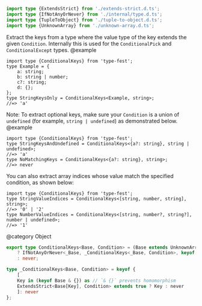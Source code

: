 ``` typescript
import type {ExtendsStrict} from './extends-strict.d.ts';
import type {IfNotAnyOrNever} from './internal/type.d.ts';
import type {TupleToObject} from './tuple-to-object.d.ts';
import type {UnknownArray} from './unknown-array.d.ts';
```

Extract the keys from a type where the value type of the key extends the given `Condition`.
Internally this is used for the `ConditionalPick` and `ConditionalExcept` types.
@example

    import type {ConditionalKeys} from 'type-fest';
    type Example = {
        a: string;
        b: string | number;
        c?: string;
        d: {};
    };
    type StringKeysOnly = ConditionalKeys<Example, string>;
    //=> 'a'

Note: To extract optional keys, make sure your `Condition` is a union of `undefined` (for example, `string | undefined`) as demonstrated below.
@example

    import type {ConditionalKeys} from 'type-fest';
    type StringKeysAndUndefined = ConditionalKeys<{a?: string}, string | undefined>;
    //=> 'a'
    type NoMatchingKeys = ConditionalKeys<{a?: string}, string>;
    //=> never

You can also extract array indices whose value match the specified condition, as shown below:

    import type {ConditionalKeys} from 'type-fest';
    type StringValueIndices = ConditionalKeys<[string, number, string], string>;
    //=> '0' | '2'
    type NumberValueIndices = ConditionalKeys<[string, number?, string?], number | undefined>;
    //=> '1'

@category Object

``` typescript
export type ConditionalKeys<Base, Condition> = (Base extends UnknownArray ? TupleToObject<Base> : Base) extends infer _Base // Remove non-numeric keys from arrays
    ? IfNotAnyOrNever<_Base, _ConditionalKeys<_Base, Condition>, keyof _Base>
    : never;
```

``` typescript
type _ConditionalKeys<Base, Condition> = keyof {
    [
    Key in (keyof Base & {}) as // `& {}` prevents homomorphism
    ExtendsStrict<Base[Key], Condition> extends true ? Key : never
    ]: never
};
```